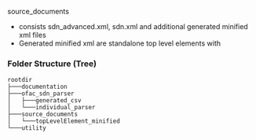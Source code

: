 source_documents

- consists sdn_advanced.xml, sdn.xml and additional generated minified xml files
- Generated minified xml are standalone top level elements with

### Folder Structure (Tree)

```(sql)
rootdir
├───documentation
├───ofac_sdn_parser
│   ├───generated_csv
│   └───individual_parser
├───source_documents
│   └───topLevelElement_minified
└───utility
```

<!-- Details -->
